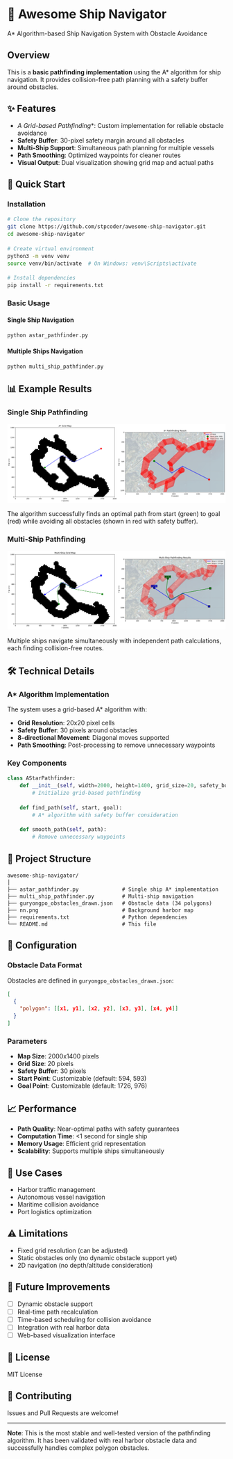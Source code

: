 # 🚢 Awesome Ship Navigator

A* Algorithm-based Ship Navigation System with Obstacle Avoidance

## Overview

This is a **basic pathfinding implementation** using the A* algorithm for ship navigation. It provides collision-free path planning with a safety buffer around obstacles.

## ✨ Features

- **A* Grid-based Pathfinding**: Custom implementation for reliable obstacle avoidance
- **Safety Buffer**: 30-pixel safety margin around all obstacles
- **Multi-Ship Support**: Simultaneous path planning for multiple vessels
- **Path Smoothing**: Optimized waypoints for cleaner routes
- **Visual Output**: Dual visualization showing grid map and actual paths

## 🚀 Quick Start

### Installation

```bash
# Clone the repository
git clone https://github.com/stpcoder/awesome-ship-navigator.git
cd awesome-ship-navigator

# Create virtual environment
python3 -m venv venv
source venv/bin/activate  # On Windows: venv\Scripts\activate

# Install dependencies
pip install -r requirements.txt
```

### Basic Usage

#### Single Ship Navigation
```bash
python astar_pathfinder.py
```

#### Multiple Ships Navigation
```bash
python multi_ship_pathfinder.py
```

## 📊 Example Results

### Single Ship Pathfinding
![A* Pathfinding Result](astar_pathfinding_result.png)

The algorithm successfully finds an optimal path from start (green) to goal (red) while avoiding all obstacles (shown in red with safety buffer).

### Multi-Ship Pathfinding
![Multi-Ship Navigation](multi_ship_pathfinding.png)

Multiple ships navigate simultaneously with independent path calculations, each finding collision-free routes.

## 🛠️ Technical Details

### A* Algorithm Implementation

The system uses a grid-based A* algorithm with:
- **Grid Resolution**: 20x20 pixel cells
- **Safety Buffer**: 30 pixels around obstacles
- **8-directional Movement**: Diagonal moves supported
- **Path Smoothing**: Post-processing to remove unnecessary waypoints

### Key Components

```python
class AStarPathfinder:
    def __init__(self, width=2000, height=1400, grid_size=20, safety_buffer=30):
        # Initialize grid-based pathfinding

    def find_path(self, start, goal):
        # A* algorithm with safety buffer consideration

    def smooth_path(self, path):
        # Remove unnecessary waypoints
```

## 📁 Project Structure

```
awesome-ship-navigator/
│
├── astar_pathfinder.py              # Single ship A* implementation
├── multi_ship_pathfinder.py         # Multi-ship navigation
├── guryongpo_obstacles_drawn.json   # Obstacle data (34 polygons)
├── nn.png                           # Background harbor map
├── requirements.txt                 # Python dependencies
└── README.md                        # This file
```

## 🔧 Configuration

### Obstacle Data Format
Obstacles are defined in `guryongpo_obstacles_drawn.json`:
```json
[
  {
    "polygon": [[x1, y1], [x2, y2], [x3, y3], [x4, y4]]
  }
]
```

### Parameters
- **Map Size**: 2000x1400 pixels
- **Grid Size**: 20 pixels
- **Safety Buffer**: 30 pixels
- **Start Point**: Customizable (default: 594, 593)
- **Goal Point**: Customizable (default: 1726, 976)

## 📈 Performance

- **Path Quality**: Near-optimal paths with safety guarantees
- **Computation Time**: <1 second for single ship
- **Memory Usage**: Efficient grid representation
- **Scalability**: Supports multiple ships simultaneously

## 🎯 Use Cases

- Harbor traffic management
- Autonomous vessel navigation
- Maritime collision avoidance
- Port logistics optimization

## ⚠️ Limitations

- Fixed grid resolution (can be adjusted)
- Static obstacles only (no dynamic obstacle support yet)
- 2D navigation (no depth/altitude consideration)

## 🚧 Future Improvements

- [ ] Dynamic obstacle support
- [ ] Real-time path recalculation
- [ ] Time-based scheduling for collision avoidance
- [ ] Integration with real harbor data
- [ ] Web-based visualization interface

## 📝 License

MIT License

## 🤝 Contributing

Issues and Pull Requests are welcome!

---

**Note**: This is the most stable and well-tested version of the pathfinding algorithm. It has been validated with real harbor obstacle data and successfully handles complex polygon obstacles.